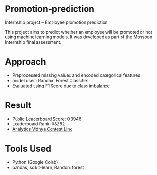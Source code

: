 # Promotion-prediction
Internship project – Employee promotion prediction

This project aims to predict whether an employee will be promoted or not using machine learning models. It was developed as part of the Monsoon Internship final assessment.

# Approach

- Preprocessed missing values and encoded categorical features
- model used: Random Forest Classifier
- Evaluated using F1 Score due to class imbalance


# Result

-  Public Leaderboard Score: 0.3946
-  Leaderboard Rank: #3252
-  [Analytics Vidhya Contest Link](https://datahack.analyticsvidhya.com/contest/wns-analytics-hackathon-2018-1)


# Tools Used

- Python (Google Colab)
- pandas, scikit-learn, Random forest

